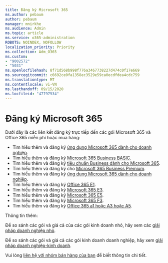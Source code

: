 ```yaml
---
title: Đăng ký Microsoft 365
ms.author: pebaum
author: pebaum
manager: mnirkhe
ms.audience: Admin
ms.topic: article
ms.service: o365-administration
ROBOTS: NOINDEX, NOFOLLOW
localization_priority: Priority
ms.collection: Adm_O365
ms.custom:
- "9002572"
- "5031"
ms.openlocfilehash: 8f71d568b998f776a3467738227d474c0f17e669
ms.sourcegitcommit: c6692ce0fa1358ec3529e59ca0ecdfdea4cdc759
ms.translationtype: MT
ms.contentlocale: vi-VN
ms.lasthandoff: 09/15/2020
ms.locfileid: "47797534"
---
```

# <a name="sign-up-for-microsoft-365"></a>Đăng ký Microsoft 365

Dưới đây là các liên kết đăng ký trực tiếp đến các gói Microsoft 365 và Office 365 miễn phí hoặc mua hàng:

- Tìm hiểu thêm và đăng ký [ứng dụng Microsoft 365 dành cho doanh nghiệp](https://products.office.com/business/office-365-business?activetab=pivot%3aoverviewtab).
- Tìm hiểu thêm và đăng ký [Microsoft 365 Business BASIC](https://products.office.com/business/office-365-business-essentials?activetab=pivot%3aoverviewtab).
- Tìm hiểu thêm và đăng ký [tiêu chuẩn Business dành cho Microsoft 365](https://products.office.com/business/office-365-business-premium?activetab=pivot%3aoverviewtab).
- Tìm hiểu thêm và đăng ký cho [Microsoft 365 Business Premium](https://www.microsoft.com/microsoft-365/business/microsoft-365-business?activetab=pivot%3aoverviewtab).
- Tìm hiểu thêm và đăng ký [ứng dụng Microsoft 365 dành cho doanh nghiệp](https://products.office.com/business/office-365-proplus-product?activetab=pivot%3aoverviewtab).
- Tìm hiểu thêm và đăng ký [Office 365 E1](https://www.microsoft.com/microsoft-365/business/office-365-enterprise-e1-business-software?activetab=pivot:overviewtab).
- Tìm hiểu thêm và đăng ký [Microsoft 365 E3](https://www.microsoft.com/microsoft-365/enterprise-e3-business-software).
- Tìm hiểu thêm và đăng ký [Microsoft 365 E5](https://www.microsoft.com/microsoft-365/enterprise-e5-business-software?activetab=pivot%3aoverviewtab).
- Tìm hiểu thêm và đăng ký [Microsoft 365 F3](https://www.microsoft.com/microsoft-365/microsoft-365-enterprise-f3?activetab=pivot%3aoverviewtab).
- Tìm hiểu thêm và đăng ký [Office 365 a1 hoặc A3 hoặc A5](https://www.microsoft.com/microsoft-365/academic/compare-office-365-education-plans?activetab=tab:primaryr1).

Thông tin thêm:

Để so sánh các gói và giá cả của các gói kinh doanh nhỏ, hãy xem các [giải pháp doanh nghiệp nhỏ](https://products.office.com/business/small-business-solutions#office-ContentAreaHeadingTemplate-1cuvapm).

Để so sánh các gói và giá cả các gói kinh doanh doanh nghiệp, hãy xem [giải pháp doanh nghiệp-kinh doanh](https://www.microsoft.com/microsoft-365/business/compare-more-office-365-for-business-plans).

Vui lòng [liên hệ với nhóm bán hàng của bạn](https://go.microsoft.com/fwlink/?linkid=2127718) để biết thông tin chi tiết.
